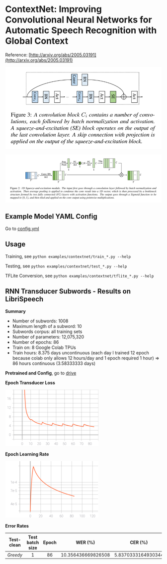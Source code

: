 # ContextNet: Improving Convolutional Neural Networks for Automatic Speech Recognition with Global Context

Reference: [http://arxiv.org/abs/2005.03191](http://arxiv.org/abs/2005.03191)

![ContextNet Conv Block](./figs/conv_block.png)

![ContextNet Se Module](./figs/se_module.png)

## Example Model YAML Config

Go to [config.yml](./config.yml)

## Usage

Training, see `python examples/contextnet/train_*.py --help`

Testing, see `python examples/contextnet/test_*.py --help`

TFLite Conversion, see `python examples/contextnet/tflite_*.py --help`

## RNN Transducer Subwords - Results on LibriSpeech

**Summary**

- Number of subwords: 1008
- Maximum length of a subword: 10
- Subwords corpus: all training sets
- Number of parameters: 12,075,320
- Number of epochs: 86
- Train on: 8 Google Colab TPUs
- Train hours: 8.375 days uncontinuous (each day I trained 12 epoch because colab only allows 12 hours/day and 1 epoch required 1 hour) => 86 hours continuous (3.58333333 days)

**Pretrained and Config**, go to [drive](https://drive.google.com/drive/folders/1fzOkwKaOcMUMD9BAjcLLmSG2Tfpeabbq?usp=sharing)

**Epoch Transducer Loss**

<img src="./figs/1008_subword_contextnet_loss.svg" alt="subword_contextnet_loss" width="300px" />

**Epoch Learning Rate**

<img src="./figs/1008_epoch_learning_rate.svg" alt="epoch_learning_rate" width="300px" />

**Error Rates**

| **Test-clean** | Test batch size | Epoch |      WER (%)       |      CER (%)       |
| :------------: | :-------------: | :---: | :----------------: | :----------------: |
|    _Greedy_    |        1        |  86   | 10.356436669826508 | 5.8370333164930344 |